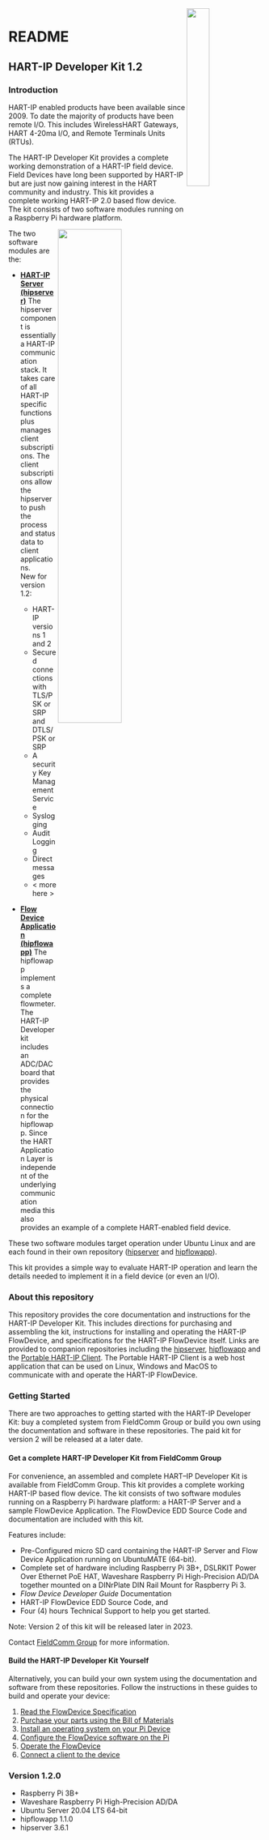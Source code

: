 
<img src="https://github.com/FieldCommGroup/HART-IP-Developer-Kit/blob/master/media/FCG_logo_horizontal_color_lg600px.png" width=30% Align=right>

# README

## HART-IP Developer Kit 1.2

### Introduction

HART-IP enabled products have been available since 2009. To date the majority of products have been remote I/O. This includes WirelessHART Gateways, HART 4-20ma I/O, and Remote Terminals Units \(RTUs\).

The HART-IP Developer Kit provides a complete working demonstration of a HART-IP field device. Field Devices have long been supported by HART-IP but are just now gaining interest in the HART community and industry. This kit provides a complete working HART-IP 2.0 based flow device. The kit consists of two software modules running on a Raspberry Pi hardware platform.

<img src="https://github.com/FieldCommGroup/HART-IP-Developer-Kit/blob/master/media/IMG_1950-cropped-1.png" width=50% Align=right>


The two software modules are the:
* [**HART-IP Server \(hipserver\)**](https://github.com/FieldCommGroup/hipserver)  The hipserver component is essentially a HART-IP communication stack. It takes care of all HART-IP specific functions plus manages client subscriptions. The client subscriptions allow the hipserver to push the process and status data to client applications.  \
	New for version 1.2:
	* HART-IP versions 1 and 2
	* Secured connections with TLS/PSK or SRP and DTLS/PSK or SRP
	* A security Key Management Service
	* Syslogging
	* Audit Logging
	* Direct messages
	* < more here >
	
* [**Flow Device Application \(hipflowapp\)**](https://github.com/FieldCommGroup/hipflowapp)  The hipflowapp implements a complete flowmeter. The HART-IP Developer kit includes an ADC/DAC board that provides the physical connection for the hipflowapp. Since the HART Application Layer is independent of the underlying communication media this also provides an example of a complete HART-enabled field device.

These two software modules target operation under Ubuntu Linux and are each found in their own repository \([hipserver](https://github.com/FieldCommGroup/hipserver) and [hipflowapp](https://github.com/FieldCommGroup/hipflowapp)\).

This kit provides a simple way to evaluate HART-IP operation and learn the details needed to implement it in a field device \(or even an I/O\).

### About this repository

This repository provides the core documentation and instructions for the HART-IP Developer Kit. This includes directions for purchasing and assembling the kit, instructions for installing and operating the HART-IP FlowDevice, and specifications for the HART-IP FlowDevice itself. Links are provided to companion repositories including the [hipserver](https://github.com/FieldCommGroup/hipserver), [hipflowapp](https://github.com/FieldCommGroup/hipflowapp) and the [Portable HART-IP Client](https://github.com/FieldCommGroup/Portable-HART-IP-Client). The Portable HART-IP Client is a web host application that can be used on Linux, Windows and MacOS to communicate with and operate the HART-IP FlowDevice.

### Getting Started
There are two approaches to getting started with the HART-IP Developer Kit: buy a completed system from FieldComm Group or build you own using the documentation and software in these repositories. The paid kit for version 2 will be released at a later date.

#### Get a complete HART-IP Developer Kit from FieldComm Group
For convenience, an assembled and complete HART–IP Developer Kit is available from FieldComm Group.  This kit provides a complete working HART-IP based flow device. The kit consists of two software modules running on a Raspberry Pi hardware platform: a HART-IP Server and a sample FlowDevice Application.  The FlowDevice EDD Source Code and documentation are included with this kit. 

Features include:
* Pre-Configured micro SD card containing the HART-IP Server and Flow Device Application running on UbuntuMATE (64-bit).
* Complete set of hardware including Raspberry Pi 3B+, DSLRKIT Power Over Ethernet PoE HAT, Waveshare Raspberry Pi High-Precision AD/DA together mounted on a DINrPlate DIN Rail Mount for Raspberry Pi 3.
* *Flow Device Developer Guide* Documentation
* HART-IP FlowDevice EDD Source Code, and 
* Four (4) hours Technical Support to help you get started.

Note: Version 2 of this kit will be released later in 2023.

Contact [FieldComm Group](https://www.fieldcommgroup.org/contact) for more information.

#### Build the HART-IP Developer Kit Yourself

Alternatively, you can build your own system using the documentation and software from these repositories. Follow the instructions in these guides to build and operate your device:

1. [Read the FlowDevice Specification](doc/hart-ip-flowdevice-spec.md)
2. [Purchase your parts using the Bill of Materials](doc/bill-of-materials.md)
3. [Install an operating system on your Pi Device](https://github.com/FieldCommGroup/HART-IP-Developer-Kit/blob/master/doc/install-os.md)
4. [Configure the FlowDevice software on the Pi](doc/configure-the-flow-device.md)
5. [Operate the FlowDevice](doc/operate-the-flow-device.md)
6. [Connect a client to the device](doc/connect-a-client.md)



### **Version 1.2.0**

* Raspberry Pi 3B+
* Waveshare Raspberry Pi High-Precision AD/DA
* Ubuntu Server 20.04 LTS 64-bit
* hipflowapp 1.1.0
* hipserver 3.6.1

